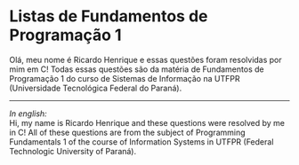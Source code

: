 # Listas de Fundamentos de Programação 1 #

Olá, meu nome é Ricardo Henrique e essas questões foram resolvidas por mim em C!
Todas essas questões são da matéria de Fundamentos de Programação 1 do curso de Sistemas de Informação na UTFPR (Universidade Tecnológica Federal do Paraná).

-----
*In english:*\
Hi, my name is Ricardo Henrique and these questions were resolved by me in C!
All of these questions are from the subject of Programming Fundamentals 1 of the course of Information Systems in UTFPR (Federal Technologic University of Paraná).
